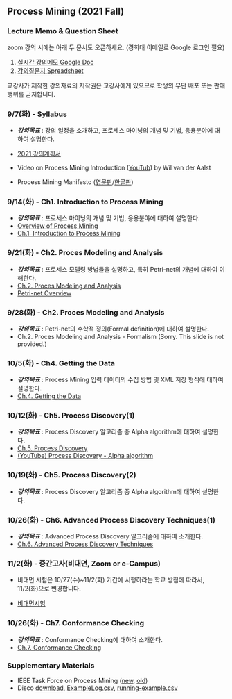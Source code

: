 ## Process Mining (2021 Fall)

### Lecture Memo & Question Sheet

zoom 강의 시에는 아래 두 문서도 오픈하세요. (경희대 이메일로 Google 로그인 필요)
1. [실시간 강의메모 Google Doc](https://docs.google.com/document/d/1PB5GI8f8y4zpKgi4Ga0sYCAJZRHfEyTQhnhpRiJ_3Lk)
2. [강의질문지 Spreadsheet](https://docs.google.com/spreadsheets/d/1dg3vtgoTn0zuOBqCDu6pVow7x0GiuxYNWc-5JkJxN9M)

교강사가 제작한 강의자료의 저작권은 교강사에게 있으므로 학생의 무단 배포 또는 판매 행위를 금지합니다.


### 9/7(화) - Syllabus

* ___강의목표___ : 강의 일정을 소개하고, 프로세스 마이닝의 개념 및 기법, 응용분야에 대하여 설명한다.

* [2021 강의계획서](http://sugang.khu.ac.kr/core?attribute=lectPlan&p_year=2021&p_term=20&p_teach=027799&p_code=BDA71500&p_subjt=BDA715&lang=ko&loginYn=N)
* Video on Process Mining Introduction ([YouTub](https://youtu.be/7oat7MatU_U)) by Wil van der Aalst
* Process Mining Manifesto ([영문판](https://drive.google.com/file/d/1dIe3vnYKHFzA9FDehhCR5O-QwtwRi2ok)/[한글판](https://drive.google.com/file/d/14DBntkV-gVwUsXt-a_S6xIg0wKy7rQ1F))


### 9/14(화) - Ch1. Introduction to Process Mining

* ___강의목표___ : 프로세스 마이닝의 개념 및 기법, 응용분야에 대하여 설명한다.
* [Overview of Process Mining](https://drive.google.com/file/d/1dc86fRh6cNhpCcv58yfwJ3GIeCLRm4yK)
* [Ch.1. Introduction to Process Mining](https://drive.google.com/file/d/1NKAeZ_-uX15JzmGYjmhAYmFBDq3CjFP3)


### 9/21(화) - Ch2. Proces Modeling and Analysis

* ___강의목표___ : 프로세스 모델링 방법들을 설명하고, 특히 Petri-net의 개념에 대하여 이해한다.
* [Ch.2. Proces Modeling and Analysis](https://drive.google.com/file/d/1w4ok15_yAM703qIyB2p-Mv-sqSdx_aPW)
* [Petri-net Overview](https://drive.google.com/file/d/1AePGcT4CjZxtm6XYTVOc32Q0BDajiz23)


### 9/28(화) - Ch2. Proces Modeling and Analysis

* ___강의목표___ : Petri-net의 수학적 정의(Formal definition)에 대하여 설명한다.
* Ch.2. Proces Modeling and Analysis - Formalism (Sorry. This slide is not provided.)


### 10/5(화) - Ch4. Getting the Data

* ___강의목표___ : Process Mining 입력 데이터의 수집 방법 및 XML 저장 형식에 대하여 설명한다.
* [Ch.4. Getting the Data](https://drive.google.com/file/d/1rY_oKpbHbxVHjt8bkGZsMcUIA6WN89-r)


### 10/12(화) - Ch5. Process Discovery(1)

* ___강의목표___ : Process Discovery 알고리즘 중 Alpha algorithm에 대하여 설명한다.
* [Ch.5. Process Discovery](https://drive.google.com/file/d/1Dw00SGUdzRqLt_9OQ6YEFXdqsVFz6W-o)
* [(YouTube) Process Discovery - Alpha algorithm](https://youtu.be/lW8-AtRifEE)

### 10/19(화) - Ch5. Process Discovery(2)

* ___강의목표___ : Process Discovery 알고리즘 중 Alpha algorithm에 대하여 설명한다.

### 10/26(화) - Ch6. Advanced Process Discovery Techniques(1)

* ___강의목표___ : Advanced Process Discovery 알고리즘에 대하여 소개한다.
* [Ch.6. Advanced Process Discovery Techniques](https://drive.google.com/file/d/1_HIpTTwi-SWdFzwIUyp_yHaHd_Zhll2s/view?usp=sharing)

### 11/2(화) - 중간고사(비대면, Zoom or e-Campus)
- 비대면 시험은 10/27(수)~11/2(화) 기간에 시행하라는 학교 방침에 따라서, 11/2(화)으로 변경합니다.
* [비대면시험](https://drive.google.com/file/d/1AQdk-yOGKStMqf8FWdDJ7TlgvR1hZ_SI)

### 10/26(화) - Ch7. Conformance Checking

* ___강의목표___ : Conformance Checking에 대하여 소개한다.
* [Ch.7. Conformance Checking](https://drive.google.com/file/d/1xXgMNklyyUuQXHuGN9GI1Pis7WECjB9X/)

### Supplementary Materials
* IEEE Task Force on Process Mining ([new](https://www.tf-pm.org/), [old](https://www.win.tue.nl/ieeetfpm/))
* Disco [download](https://fluxicon.com/disco/), [ExampleLog.csv](https://drive.google.com/file/d/1EZSjrhOtsa5EA9GVm1ceSXJX5gjzVPwj/view?usp=sharing), [running-example.csv](https://drive.google.com/file/d/1XcSaTr9DdTiB3SpAKGCr4GlHopR55Uny/view?usp=sharing)

